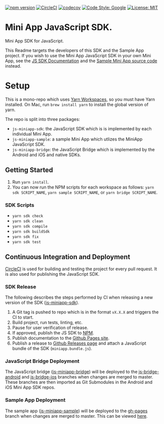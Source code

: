 [![npm version](https://img.shields.io/npm/v/js-miniapp-sdk.svg?style=flat)](https://www.npmjs.com/package/js-miniapp-sdk)
[![CircleCI](https://circleci.com/gh/rakutentech/js-miniapp.svg?style=svg)](https://circleci.com/gh/rakutentech/js-miniapp)
[![codecov](https://codecov.io/gh/rakutentech/js-miniapp/branch/master/graph/badge.svg?token=JG77H8JRSK)](https://codecov.io/gh/rakutentech/js-miniapp)
[![Code Style: Google](https://img.shields.io/badge/code%20style-google-blueviolet.svg)](https://github.com/google/gts)
[![License: MIT](https://img.shields.io/badge/License-MIT-green.svg)](https://opensource.org/licenses/MIT)

# Mini App JavaScript SDK.
Mini App SDK for JavaScript.

This Readme targets the developers of this SDK and the Sample App project. If you wish to use the Mini App JavaScript SDK in your own Mini App, see the [JS SDK Documentation](https://rakutentech.github.io/js-miniapp/) and the [Sample Mini App source code](js-miniapp-sample) instead.

# Setup

This is a mono-repo which uses [Yarn Workspaces](https://classic.yarnpkg.com/en/docs/workspaces/), so you must have Yarn installed. On Mac, run `brew install yarn` to install the global version of yarn.

The repo is split into three packages:

- `js-miniapp-sdk`: the JavaScript SDK which is is implemented by each individual Mini App.
- `js-miniapp-sample`: a sample Mini App which utlizes the MiniApp JavaScript SDK.
- `js-miniapp-bridge`: the JavaScript Bridge which is implemented by the Android and iOS and native SDKs.

## Getting Started

1. Run `yarn install`. 
2. You can now run the NPM scripts for each workspace as follows: `yarn sdk SCRIPT_NAME`, `yarn sample SCRIPT_NAME`, or `yarn bridge SCRIPT_NAME`.

### SDK Scripts
- `yarn sdk check`
- `yarn sdk clean`
- `yarn sdk compile`
- `yarn sdk buildSdk`
- `yarn sdk fix`
- `yarn sdk test`

## Continuous Integration and Deployment

[CircleCI](https://circleci.com/gh/rakutentech/js-miniapp) is used for building and testing the project for every pull request. It is also used for publishing the JavaScript SDK.

### SDK Release

The following describes the steps performed by CI when releasing a new version of the SDK ([js-miniapp-sdk](js-miniapp-sdk)).

1. A Git tag is pushed to repo which is in the format `vX.X.X` and triggers the CI to start.
2. Build project, run tests, linting, etc.
3. Pause for user verification of release.
4. If approved, publish the JS SDK to [NPM](https://www.npmjs.com/package/js-miniapp-sdk).
5. Publish documentation to the [Github Pages site](https://rakutentech.github.io/js-miniapp/docs/1.1/).
6. Publish a release to [Github Releases page](https://github.com/rakutentech/js-miniapp/releases) and attach a JavaScript bundle of the SDK (`miniapp.bundle.js`).

### JavaScript Bridge Deployment

The JavaScript bridge ([js-miniapp-bridge](js-miniapp-bridge)) will be deployed to the [js-bridge-android](tree/js-bridge-android) and [js-bridge-ios](/tree/js-bridge-ios) branches when changes are merged to master. These branches are then imported as Git Submodules in the Android and iOS Mini App SDK repos.


### Sample App Deployment

The sample app ([js-miniapp-sample](js-miniapp-sample)) will be deployed to the [gh-pages](tree/gh-pages) branch when changes are merged to master. This can be viewed [here](https://rakutentech.github.io/js-miniapp/sample).
